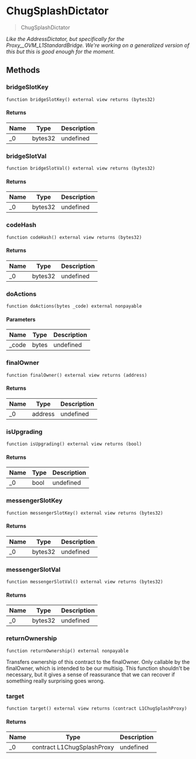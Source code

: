# ChugSplashDictator



> ChugSplashDictator



*Like the AddressDictator, but specifically for the Proxy__OVM_L1StandardBridge. We&#39;re      working on a generalized version of this but this is good enough for the moment.*

## Methods

### bridgeSlotKey

```solidity
function bridgeSlotKey() external view returns (bytes32)
```






#### Returns

| Name | Type | Description |
|---|---|---|
| _0 | bytes32 | undefined

### bridgeSlotVal

```solidity
function bridgeSlotVal() external view returns (bytes32)
```






#### Returns

| Name | Type | Description |
|---|---|---|
| _0 | bytes32 | undefined

### codeHash

```solidity
function codeHash() external view returns (bytes32)
```






#### Returns

| Name | Type | Description |
|---|---|---|
| _0 | bytes32 | undefined

### doActions

```solidity
function doActions(bytes _code) external nonpayable
```





#### Parameters

| Name | Type | Description |
|---|---|---|
| _code | bytes | undefined

### finalOwner

```solidity
function finalOwner() external view returns (address)
```






#### Returns

| Name | Type | Description |
|---|---|---|
| _0 | address | undefined

### isUpgrading

```solidity
function isUpgrading() external view returns (bool)
```






#### Returns

| Name | Type | Description |
|---|---|---|
| _0 | bool | undefined

### messengerSlotKey

```solidity
function messengerSlotKey() external view returns (bytes32)
```






#### Returns

| Name | Type | Description |
|---|---|---|
| _0 | bytes32 | undefined

### messengerSlotVal

```solidity
function messengerSlotVal() external view returns (bytes32)
```






#### Returns

| Name | Type | Description |
|---|---|---|
| _0 | bytes32 | undefined

### returnOwnership

```solidity
function returnOwnership() external nonpayable
```

Transfers ownership of this contract to the finalOwner. Only callable by the finalOwner, which is intended to be our multisig. This function shouldn&#39;t be necessary, but it gives a sense of reassurance that we can recover if something really surprising goes wrong.




### target

```solidity
function target() external view returns (contract L1ChugSplashProxy)
```






#### Returns

| Name | Type | Description |
|---|---|---|
| _0 | contract L1ChugSplashProxy | undefined




